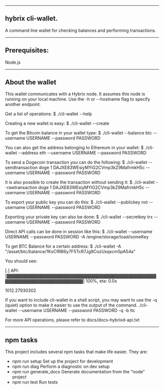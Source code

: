 -------------------------------------------------------------------------------
hybrix cli-wallet.
-------------------------------------------------------------------------------

A command line wallet for checking balances and performing transactions.

-------------------------------------------------------------------------------
Prerequisites:
-------------------------------------------------------------------------------

Node.js

-------------------------------------------------------------------------------
About the wallet
-------------------------------------------------------------------------------

This wallet communicates with a Hybrix node. It assumes this node is running on your local machine.
Use the -h or --hostname flag to specify another endpoint.

Get a list of operations:
 $ ./cli-wallet --help

Creating a new wallet is easy:
 $ ./cli-wallet --create

To get the Bitcoin balance in your wallet type:
 $ ./cli-wallet --balance btc --username USERNAME --password PASSWORD

You can also get the address belonging to Ethereum in your wallet:
 $ ./cli-wallet --address eth --username USERNAME --password PASSWORD

To send a Dogecoin transaction you can do the following:
 $ ./cli-wallet --sendtransaction doge 1 DAJXE83WEsiyMYiG2CVmp3kZ9MafrmkH5c --username USERNAME --password PASSWORD

It is also possible to create the transaction without sending it:
 $ ./cli-wallet --rawtransaction doge 1 DAJXE83WEsiyMYiG2CVmp3kZ9MafrmkH5c --username USERNAME --password PASSWORD

To export your public key you can do this:
 $ ./cli-wallet --publickey nxt --username USERNAME --password PASSWORD

Exporting your private key can also be done:
 $ ./cli-wallet --secretkey trx --username USERNAME --password PASSWORD

Direct API calls can be done in session like this:
 $ ./cli-wallet --username USERNAME --password PASSWORD -A /engine/storage/load/someKey

To get BTC Balance for a certain address:
 $ ./cli-wallet -A "/asset/btc/balance/1KxCfRB6y7F5TcR7Jg9CozUxqxcm5pA54a"

You should see:

[.] API: [▓▓▓▓▓▓▓▓▓▓▓▓▓▓▓▓▓▓▓▓▓▓▓▓▓▓▓▓▓▓▓▓▓▓▓▓▓▓▓▓▓▓▓▓▓▓▓▓▓▓▓▓▓▓▓▓▓▓▓▓▓▓▓▓▓▓▓▓▓▓▓▓▓] 100%, eta: 0.0s

1012.27930302

If you want to include cli-wallet in a shell script, you may want to use the -q (quiet) option to make it easier to use the output of the command.
./cli-wallet --username USERNAME --password PASSWORD -q -b ltc

For more API operations, please refer to docs/docs-hybrixd-api.txt

-------------------------------------------------------------------------------
npm tasks
-------------------------------------------------------------------------------

This project includes several npm tasks that make life easier. They are:

 - npm run setup                    Set up the project for development
 - npm run diag                     Perform a diagnostic on dev setup
 - npm run generate_docs            Generate documentation from the "node" project
 - npm run test                     Run tests
